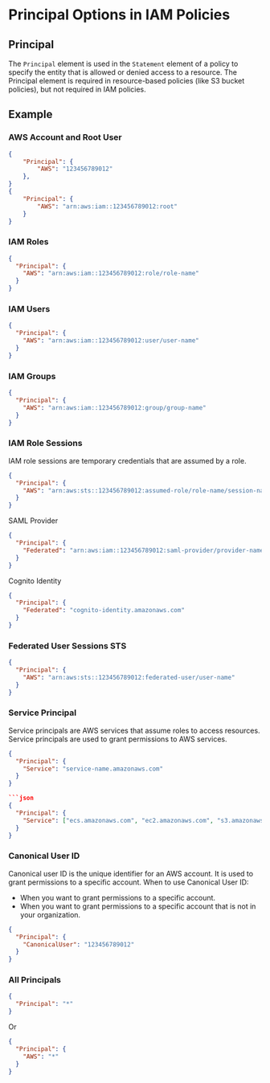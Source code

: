 # Principal Options in IAM Policies

## Principal

The `Principal` element is used in the `Statement` element of a policy to specify the entity that is allowed or denied access to a resource.
The Principal element is required in resource-based policies (like S3 bucket policies), but not required in IAM policies.

## Example

### AWS Account and Root User

```json
{
    "Principal": {
        "AWS": "123456789012"
    },
}
{
    "Principal": {
        "AWS": "arn:aws:iam::123456789012:root"
    }
}
```

### IAM Roles

```json
{
  "Principal": {
    "AWS": "arn:aws:iam::123456789012:role/role-name"
  }
}
```

### IAM Users

```json
{
  "Principal": {
    "AWS": "arn:aws:iam::123456789012:user/user-name"
  }
}
```

### IAM Groups

```json
{
  "Principal": {
    "AWS": "arn:aws:iam::123456789012:group/group-name"
  }
}
```

### IAM Role Sessions

IAM role sessions are temporary credentials that are assumed by a role.

```json
{
  "Principal": {
    "AWS": "arn:aws:sts::123456789012:assumed-role/role-name/session-name"
  }
}
```

SAML Provider

```json
{
  "Principal": {
    "Federated": "arn:aws:iam::123456789012:saml-provider/provider-name"
  }
}
```

Cognito Identity

```json
{
  "Principal": {
    "Federated": "cognito-identity.amazonaws.com"
  }
}
```

### Federated User Sessions STS

```json
{
  "Principal": {
    "AWS": "arn:aws:sts::123456789012:federated-user/user-name"
  }
}
```

### Service Principal

Service principals are AWS services that assume roles to access resources. Service principals are used to grant permissions to AWS services.

````json
{
  "Principal": {
    "Service": "service-name.amazonaws.com"
  }
}

```json
{
  "Principal": {
    "Service": ["ecs.amazonaws.com", "ec2.amazonaws.com", "s3.amazonaws.com"]
  }
}
````

### Canonical User ID

Canonical user ID is the unique identifier for an AWS account. It is used to grant permissions to a specific account.
When to use Canonical User ID:

- When you want to grant permissions to a specific account.
- When you want to grant permissions to a specific account that is not in your organization.

```json
{
  "Principal": {
    "CanonicalUser": "123456789012"
  }
}
```

### All Principals

```json
{
  "Principal": "*"
}
```

Or

```json
{
  "Principal": {
    "AWS": "*"
  }
}
```
